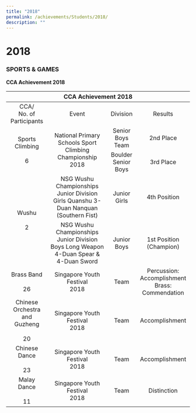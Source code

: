 ```yaml
---
title: "2018"
permalink: /achievements/Students/2018/
description: ""
---
```


# 2018

### SPORTS & GAMES

**CCA Achievement 2018**

<table>
<thead>
  <tr>
    <th colspan="4" style="text-align: center;">CCA Achievement 2018</th>
  </tr>
</thead>
<tbody>
  <tr>
    <td style="text-align: center;">CCA/<br>No. of Participants</td>
    <td style="text-align: center;">Event </td>
    <td style="text-align: center;">Division </td>
    <td style="text-align: center;">Results</td>
  </tr>
  <tr>
    <td rowspan="2" style="text-align: center;">Sports Climbing<br><br>6<br></td>
    <td rowspan="2" style="text-align: center;">National Primary Schools Sport Climbing Championship 2018 </td>
    <td style="text-align: center;">Senior Boys Team </td>
    <td style="text-align: center;">2nd Place </td>
  </tr>
  <tr>
    <td style="text-align: center;">Boulder Senior Boys </td>
    <td style="text-align: center;">3rd Place</td>
  </tr>
  <tr>
    <td rowspan="2" style="text-align: center;">Wushu<br><br>2 </td>
    <td style="text-align: center;">NSG Wushu Championships Junior Division Girls Quanshu 3-Duan Nanquan (Southern Fist)</td>
    <td style="text-align: center;">Junior Girls </td>
    <td style="text-align: center;">4th Position</td>
  </tr>
  <tr>
    <td style="text-align: center;">NSG Wushu Championships Junior Division Boys Long Weapon 4-Duan Spear &amp; 4-Duan Sword </td>
    <td style="text-align: center;">Junior Boys</td>
    <td style="text-align: center;">1st Position<br>(Champion)</td>
  </tr>
  <tr>
    <td style="text-align: center;">Brass Band<br><br>26</td>
    <td style="text-align: center;">Singapore Youth Festival<br>2018</td>
    <td style="text-align: center;">Team</td>
    <td style="text-align: center;">Percussion: Accomplishment<br>Brass: Commendation</td>
  </tr>
  <tr>
    <td style="text-align: center;">Chinese Orchestra and Guzheng<br><br>20</td>
    <td style="text-align: center;">Singapore Youth Festival<br>2018</td>
    <td style="text-align: center;">Team</td>
    <td style="text-align: center;">Accomplishment</td>
  </tr>
  <tr>
    <td style="text-align: center;">Chinese Dance<br><br>23</td>
    <td style="text-align: center;">Singapore Youth Festival<br>2018</td>
    <td style="text-align: center;">Team </td>
    <td style="text-align: center;">Accomplishment</td>
  </tr>
  <tr>
    <td style="text-align: center;">Malay Dance<br><br>11</td>
    <td style="text-align: center;">Singapore Youth Festival<br>2018</td>
    <td style="text-align: center;">Team</td>
    <td style="text-align: center;">Distinction</td>
  </tr>
</tbody>
</table>